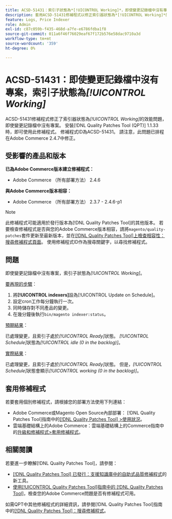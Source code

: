 ```yaml
---
title: ACSD-51431：索引子狀態為*[!UICONTROL Working]*，即使變更記錄檔中沒有專案
description: 套用ACSD-51431修補程式以修正索引器狀態為*[!UICONTROL Working]*的Adobe Commerce問題，即使變更記錄檔中沒有專案。
feature: Logs, Price Indexer
role: Admin
exl-id: c87c059b-f435-468d-a7fe-e6786fdba1f8
source-git-commit: 011a6f46f76029eaf67f172b576e58dac9710a3d
workflow-type: tm+mt
source-wordcount: '359'
ht-degree: 0%

---
```


# ACSD-51431：即使變更記錄檔中沒有專案，索引子狀態為&#x200B;*[!UICONTROL Working]*

ACSD-51431修補程式修正了索引器狀態為&#x200B;*[!UICONTROL Working]*&#x200B;的效能問題，即使變更記錄檔中沒有專案。 安裝[!DNL Quality Patches Tool (QPT)] 1.1.33時，即可使用此修補程式。 修補程式ID為ACSD-51431。 請注意，此問題已排程在Adobe Commerce 2.4.7中修正。

## 受影響的產品和版本

**已為Adobe Commerce版本建立修補程式：**

* Adobe Commerce （所有部署方法） 2.4.6

**與Adobe Commerce版本相容：**

* Adobe Commerce （所有部署方法） 2.3.7 - 2.4.6-p1

>[!NOTE]
>
>此修補程式可能適用於發行版本為[!DNL Quality Patches Tool]的其他版本。 若要檢查修補程式是否與您的Adobe Commerce版本相容，請將`magento/quality-patches`套件更新至最新版本，並在[[!DNL Quality Patches Tool]上檢查相容性：搜尋修補程式頁面](https://experienceleague.adobe.com/tools/commerce-quality-patches/index.html)。 使用修補程式ID作為搜尋關鍵字，以尋找修補程式。

## 問題

即使變更記錄檔中沒有專案，索引子狀態為&#x200B;*[!UICONTROL Working]*。

<u>要再現的步驟</u>：

1. 將&#x200B;**[!UICONTROL indexers]**&#x200B;設為[!UICONTROL Update on Schedule]。
1. 設定cron工作每分鐘執行一次。
1. 同時儲存對不同產品的變更。
1. 在幾分鐘後執行`bin/magento indexer:status`。

<u>預期結果</u>：

已處理變更，且索引子處於&#x200B;*[!UICONTROL Ready]*&#x200B;狀態。 *[!UICONTROL Schedule]*&#x200B;狀態為&#x200B;*[!UICONTROL idle (0 in the backlog)]*。

<u>實際結果</u>：

已處理變更，且索引子處於&#x200B;*[!UICONTROL Ready]*&#x200B;狀態。 但是，*[!UICONTROL Schedule]*&#x200B;狀態會顯示&#x200B;*[!UICONTROL working (0 in the backlog)]*。

## 套用修補程式

若要套用個別修補程式，請根據您的部署方法使用下列連結：

* Adobe Commerce或Magento Open Source內部部署： [!DNL Quality Patches Tool]指南中的[[!DNL Quality Patches Tool] >使用狀況](/help/tools/quality-patches-tool/usage.md)。
* 雲端基礎結構上的Adobe Commerce：雲端基礎結構上的Commerce指南中的[升級和修補程式>套用修補程式](https://experienceleague.adobe.com/docs/commerce-cloud-service/user-guide/develop/upgrade/apply-patches.html)。

## 相關閱讀

若要進一步瞭解[!DNL Quality Patches Tool]，請參閱：

* [[!DNL Quality Patches Tool] 已發行：支援知識庫中的自助式品質修補程式](https://experienceleague.adobe.com/en/docs/commerce-operations/tools/quality-patches-tool/quality-patches-tool-to-self-serve-quality-patches)的新工具。
* [使用[!UICONTROL Quality Patches Tool]指南中的 [!DNL Quality Patches Tool]](/help/tools/quality-patches-tool/patches-available-in-qpt/check-patch-for-magento-issue-with-magento-quality-patches.md)，檢查您的Adobe Commerce問題是否有修補程式可用。


如需QPT中其他修補程式的詳細資訊，請參閱[!DNL Quality Patches Tool]指南中的[[!DNL Quality Patches Tool]：搜尋修補程式](https://experienceleague.adobe.com/tools/commerce-quality-patches/index.html)。
